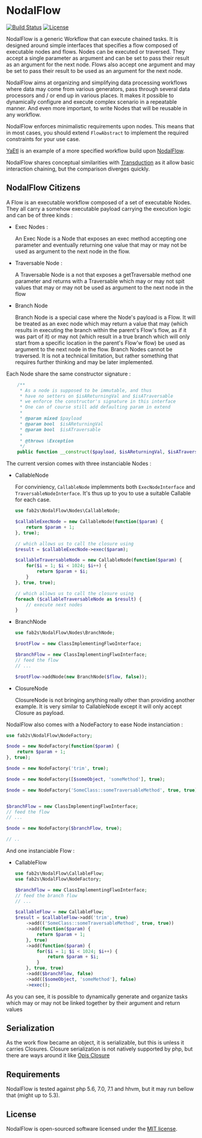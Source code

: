 # NodalFlow

[![Build Status](https://travis-ci.org/fab2s/NodalFlow.svg?branch=master)](https://travis-ci.org/fab2s/NodalFlow) [![License](https://poser.pugx.org/fab2s/nodalflow/license)](https://packagist.org/packages/fab2s/nodalflow)

NodalFlow is a generic Workflow that can execute chained tasks. It is designed around simple interfaces that specifies a flow composed of executable nodes and flows. Nodes can be executed or traversed. They accept a single parameter as argument and can be set to pass their result as an argument for the next node.
Flows also accept one argument and may be set to pass their result to be used as an argument for the next node.

NodalFlow aims at organizing and simplifying data processing workflows where data may come from various generators, pass through several data processors and / or end up in various places. It makes it possible to dynamically configure and execute complex scenario in a repeatable manner. And even more important, to write Nodes that will be reusable in any workflow.

NodalFlow enforces minimalistic requirements upon nodes. This means that in most cases, you should extend `FlowAbstract` to implement the required constraints for your use case.

[YaEtl](https://github.com/fab2s/YaEtl) is an example of a more specified workflow build upon [NodalFlow](https://github.com/fab2s/NodalFlow).

NodalFlow shares conceptual similarities with [Transduction](https://en.wikipedia.org/wiki/Transduction) as it allow basic interaction chaining, but the comparison diverges quickly.


## NodalFlow Citizens

A Flow is an executable workflow composed of a set of executable Nodes. They all carry a somehow executable payload carrying the execution logic and can be of three kinds :

* Exec Nodes :

    An Exec Node is a Node that exposes an exec method accepting one parameter and eventually returning one value that may or may not be used as argument to the next node in the flow.

* Traversable Node :

    A Traversable Node is a not that exposes a getTraversable method one parameter and returns with a Traversable which may or may not spit values that may or may not be used as argument to the next node in the flow

* Branch Node

    Branch Node is a special case where the Node's payload is a Flow. It will be treated as an exec node which may return a value that may (which results in executing the branch within the parent's Flow's flow, as if it was part of it) or may not (which result in a true branch which will only start from a specific location in the parent's Flow'w flow) be used as argument to the next node in the flow.
    Branch Nodes cannot be traversed. It is not a technical limitation, but rather something that requires further thinking and may be later implemented.

Each Node share the same constructor signature :

```php
    /**
     * As a node is supposed to be immutable, and thus
     * have no setters on $isAReturningVal and $isATraversable
     * we enforce the constructor's signature in this interface
     * One can of course still add defaulting param in extend
     *
     * @param mixed $payload
     * @param bool  $isAReturningVal
     * @param bool  $isATraversable
     *
     * @throws \Exception
     */
    public function __construct($payload, $isAReturningVal, $isATraversable = false);
```

The current version comes with three instanciable Nodes :

* CallableNode

    For conviniency, `CallableNode` implemments both `ExecNodeInterface` and `TraversableNodeInterface`. It's thus up to you to use a suitable Callable for each case.
    ```php
    use fab2s\NodalFlow\Nodes\CallableNode;

    $callableExecNode = new CallableNode(function($param) {
        return $param + 1;
    }, true);

    // which allows us to call the closure using
    $result = $callableExecNode->exec($param);

    $callableTraversableNode = new CallableNode(function($param) {
        for($i = 1; $i < 1024; $i++) {
            return $param + $i;
        }
    }, true, true);

    // which allows us to call the closure using
    foreach ($callableTraversableNode as $result) {
        // execute next nodes
    }
    ```

* BranchNode

    ```php
    use fab2s\NodalFlow\Nodes\BranchNode;

    $rootFlow = new ClassImplementingFlwoInterface;

    $branchFlow = new ClassImplementingFlwoInterface;
    // feed the flow
    // ...

    $rootFlow->addNode(new BranchNode($flow, false));
    ```

* ClosureNode

    ClosureNode is not bringing anything really other than providing another example. It is very similar to CallableNode except it will only accept Closure as payload.

NodalFlow also comes with a NodeFactory to ease Node instanciation :
```php
use fab2s\NodalFlow\NodeFactory;

$node = new NodeFactory(function($param) {
    return $param + 1;
}, true);

$node = new NodeFactory('trim', true);

$node = new NodeFactory([$someObject, 'someMethod'], true);

$node = new NodeFactory('SomeClass::someTraversableMethod', true, true);


$branchFlow = new ClassImplementingFlwoInterface;
// feed the flow
// ...

$node = new NodeFactory($branchFlow, true);

// ..
```

And one instanciable Flow :

* CallableFlow

    ```php
    use fab2s\NodalFlow\CallableFlow;
    use fab2s\NodalFlow\NodeFactory;

    $branchFlow = new ClassImplementingFlwoInterface;
    // feed the branch flow
    // ...

    $callableFlow = new CallableFlow;
    $result = $callableFlow->add('trim', true)
        ->add(('SomeClass::someTraversableMethod', true, true))
        ->add(function($param) {
            return $param + 1;
        }, true)
        ->add(function($param) {
            for($i = 1; $i < 1024; $i++) {
                return $param + $i;
            }
        }, true, true)
        ->add($branchFlow, false)
        ->add([$someObject, 'someMethod'], false)
        ->exec();
    ```

As you can see, it is possible to dynamically generate and organize tasks which may or may not be linked together by their argument and return values

## Serialization

As the work flow became an object, it is serializable, but this is unless it carries Closures. Closure serialization is not natively supported by php, but there are ways around it like [Opis Closure](https://github.com/opis/closure)


## Requirements

NodalFlow is tested against php 5.6, 7.0, 7.1 and hhvm, but it may run bellow that (might up to 5.3).


## License

NodalFlow is open-sourced software licensed under the [MIT license](http://opensource.org/licenses/MIT).